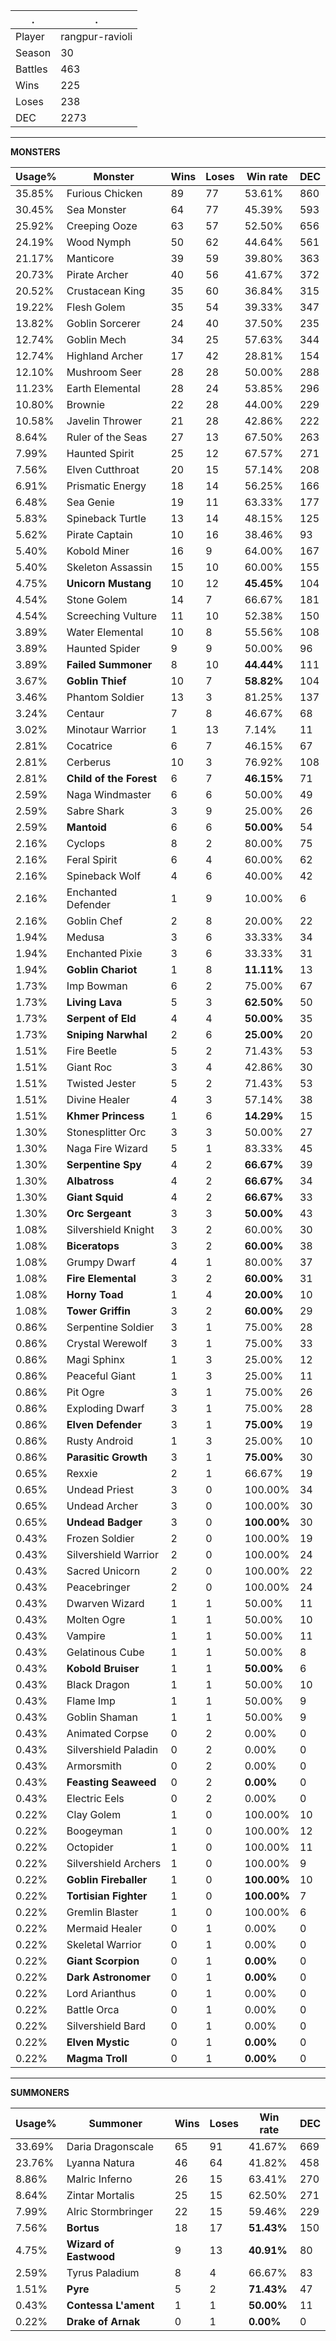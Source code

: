 .|.
|-|-
Player|rangpur-ravioli
Season|30
Battles|463
Wins|225
Loses|238
DEC|2273

---
**MONSTERS**

Usage%|Monster|Wins|Loses|Win rate|DEC|
-|-|-|-|-|-|
35.85%|Furious Chicken|89|77|53.61%|860|
30.45%|Sea Monster|64|77|45.39%|593|
25.92%|Creeping Ooze|63|57|52.50%|656|
24.19%|Wood Nymph|50|62|44.64%|561|
21.17%|Manticore|39|59|39.80%|363|
20.73%|Pirate Archer|40|56|41.67%|372|
20.52%|Crustacean King|35|60|36.84%|315|
19.22%|Flesh Golem|35|54|39.33%|347|
13.82%|Goblin Sorcerer|24|40|37.50%|235|
12.74%|Goblin Mech|34|25|57.63%|344|
12.74%|Highland Archer|17|42|28.81%|154|
12.10%|Mushroom Seer|28|28|50.00%|288|
11.23%|Earth Elemental|28|24|53.85%|296|
10.80%|Brownie|22|28|44.00%|229|
10.58%|Javelin Thrower|21|28|42.86%|222|
8.64%|Ruler of the Seas|27|13|67.50%|263|
7.99%|Haunted Spirit|25|12|67.57%|271|
7.56%|Elven Cutthroat|20|15|57.14%|208|
6.91%|Prismatic Energy|18|14|56.25%|166|
6.48%|Sea Genie|19|11|63.33%|177|
5.83%|Spineback Turtle|13|14|48.15%|125|
5.62%|Pirate Captain|10|16|38.46%|93|
5.40%|Kobold Miner|16|9|64.00%|167|
5.40%|Skeleton Assassin|15|10|60.00%|155|
4.75%|**Unicorn Mustang**|10|12|**45.45%**|104|
4.54%|Stone Golem|14|7|66.67%|181|
4.54%|Screeching Vulture|11|10|52.38%|150|
3.89%|Water Elemental|10|8|55.56%|108|
3.89%|Haunted Spider|9|9|50.00%|96|
3.89%|**Failed Summoner**|8|10|**44.44%**|111|
3.67%|**Goblin Thief**|10|7|**58.82%**|104|
3.46%|Phantom Soldier|13|3|81.25%|137|
3.24%|Centaur|7|8|46.67%|68|
3.02%|Minotaur Warrior|1|13|7.14%|11|
2.81%|Cocatrice|6|7|46.15%|67|
2.81%|Cerberus|10|3|76.92%|108|
2.81%|**Child of the Forest**|6|7|**46.15%**|71|
2.59%|Naga Windmaster|6|6|50.00%|49|
2.59%|Sabre Shark|3|9|25.00%|26|
2.59%|**Mantoid**|6|6|**50.00%**|54|
2.16%|Cyclops|8|2|80.00%|75|
2.16%|Feral Spirit|6|4|60.00%|62|
2.16%|Spineback Wolf|4|6|40.00%|42|
2.16%|Enchanted Defender|1|9|10.00%|6|
2.16%|Goblin Chef|2|8|20.00%|22|
1.94%|Medusa|3|6|33.33%|34|
1.94%|Enchanted Pixie|3|6|33.33%|31|
1.94%|**Goblin Chariot**|1|8|**11.11%**|13|
1.73%|Imp Bowman|6|2|75.00%|67|
1.73%|**Living Lava**|5|3|**62.50%**|50|
1.73%|**Serpent of Eld**|4|4|**50.00%**|35|
1.73%|**Sniping Narwhal**|2|6|**25.00%**|20|
1.51%|Fire Beetle|5|2|71.43%|53|
1.51%|Giant Roc|3|4|42.86%|30|
1.51%|Twisted Jester|5|2|71.43%|53|
1.51%|Divine Healer|4|3|57.14%|38|
1.51%|**Khmer Princess**|1|6|**14.29%**|15|
1.30%|Stonesplitter Orc|3|3|50.00%|27|
1.30%|Naga Fire Wizard|5|1|83.33%|45|
1.30%|**Serpentine Spy**|4|2|**66.67%**|39|
1.30%|**Albatross**|4|2|**66.67%**|34|
1.30%|**Giant Squid**|4|2|**66.67%**|33|
1.30%|**Orc Sergeant**|3|3|**50.00%**|43|
1.08%|Silvershield Knight|3|2|60.00%|30|
1.08%|**Biceratops**|3|2|**60.00%**|38|
1.08%|Grumpy Dwarf|4|1|80.00%|37|
1.08%|**Fire Elemental**|3|2|**60.00%**|31|
1.08%|**Horny Toad**|1|4|**20.00%**|10|
1.08%|**Tower Griffin**|3|2|**60.00%**|29|
0.86%|Serpentine Soldier|3|1|75.00%|28|
0.86%|Crystal Werewolf|3|1|75.00%|33|
0.86%|Magi Sphinx|1|3|25.00%|12|
0.86%|Peaceful Giant|1|3|25.00%|11|
0.86%|Pit Ogre|3|1|75.00%|26|
0.86%|Exploding Dwarf|3|1|75.00%|28|
0.86%|**Elven Defender**|3|1|**75.00%**|19|
0.86%|Rusty Android|1|3|25.00%|10|
0.86%|**Parasitic Growth**|3|1|**75.00%**|30|
0.65%|Rexxie|2|1|66.67%|19|
0.65%|Undead Priest|3|0|100.00%|34|
0.65%|Undead Archer|3|0|100.00%|30|
0.65%|**Undead Badger**|3|0|**100.00%**|30|
0.43%|Frozen Soldier|2|0|100.00%|19|
0.43%|Silvershield Warrior|2|0|100.00%|24|
0.43%|Sacred Unicorn|2|0|100.00%|22|
0.43%|Peacebringer|2|0|100.00%|24|
0.43%|Dwarven Wizard|1|1|50.00%|11|
0.43%|Molten Ogre|1|1|50.00%|10|
0.43%|Vampire|1|1|50.00%|11|
0.43%|Gelatinous Cube|1|1|50.00%|8|
0.43%|**Kobold Bruiser**|1|1|**50.00%**|6|
0.43%|Black Dragon|1|1|50.00%|10|
0.43%|Flame Imp|1|1|50.00%|9|
0.43%|Goblin Shaman|1|1|50.00%|9|
0.43%|Animated Corpse|0|2|0.00%|0|
0.43%|Silvershield Paladin|0|2|0.00%|0|
0.43%|Armorsmith|0|2|0.00%|0|
0.43%|**Feasting Seaweed**|0|2|**0.00%**|0|
0.43%|Electric Eels|0|2|0.00%|0|
0.22%|Clay Golem|1|0|100.00%|10|
0.22%|Boogeyman|1|0|100.00%|12|
0.22%|Octopider|1|0|100.00%|11|
0.22%|Silvershield Archers|1|0|100.00%|9|
0.22%|**Goblin Fireballer**|1|0|**100.00%**|10|
0.22%|**Tortisian Fighter**|1|0|**100.00%**|7|
0.22%|Gremlin Blaster|1|0|100.00%|6|
0.22%|Mermaid Healer|0|1|0.00%|0|
0.22%|Skeletal Warrior|0|1|0.00%|0|
0.22%|**Giant Scorpion**|0|1|**0.00%**|0|
0.22%|**Dark Astronomer**|0|1|**0.00%**|0|
0.22%|Lord Arianthus|0|1|0.00%|0|
0.22%|Battle Orca|0|1|0.00%|0|
0.22%|Silvershield Bard|0|1|0.00%|0|
0.22%|**Elven Mystic**|0|1|**0.00%**|0|
0.22%|**Magma Troll**|0|1|**0.00%**|0|

---
**SUMMONERS**

Usage%|Summoner|Wins|Loses|Win rate|DEC|
-|-|-|-|-|-|
33.69%|Daria Dragonscale|65|91|41.67%|669|
23.76%|Lyanna Natura|46|64|41.82%|458|
8.86%|Malric Inferno|26|15|63.41%|270|
8.64%|Zintar Mortalis|25|15|62.50%|271|
7.99%|Alric Stormbringer|22|15|59.46%|229|
7.56%|**Bortus**|18|17|**51.43%**|150|
4.75%|**Wizard of Eastwood**|9|13|**40.91%**|80|
2.59%|Tyrus Paladium|8|4|66.67%|83|
1.51%|**Pyre**|5|2|**71.43%**|47|
0.43%|**Contessa L'ament**|1|1|**50.00%**|11|
0.22%|**Drake of Arnak**|0|1|**0.00%**|0|
